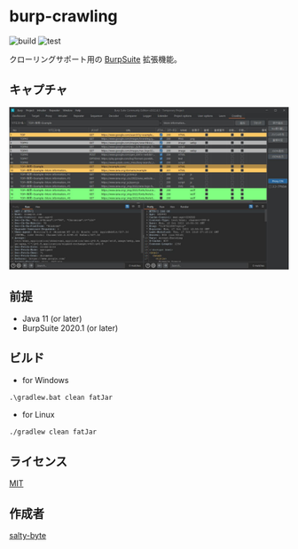 # burp-crawling

![build](https://github.com/salty-byte/burp-crawling/workflows/build/badge.svg)
![test](https://github.com/salty-byte/burp-crawling/workflows/test/badge.svg)

クローリングサポート用の [BurpSuite](https://portswigger.net/burp/releases) 拡張機能。

## キャプチャ

![メイン画面](./images/main.jpg)

## 前提

- Java 11 (or later)
- BurpSuite 2020.1 (or later)

## ビルド

- for Windows

```ps
.\gradlew.bat clean fatJar
```

- for Linux

```sh
./gradlew clean fatJar
```

## ライセンス

[MIT](/LICENSE)

## 作成者

[salty-byte](https://github.com/salty-byte)
